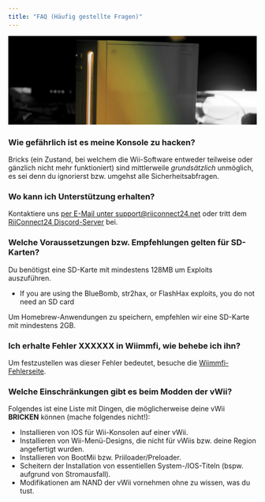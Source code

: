 ```yaml
---
title: "FAQ (Häufig gestellte Fragen)"
---
```


![RiiConnect24 Wii Logo Yellow](/images/Wii_Yellow_Gray.jpg)

### Wie gefährlich ist es meine Konsole zu hacken?
Bricks (ein Zustand, bei welchem die Wii-Software entweder teilweise oder gänzlich nicht mehr funktioniert) sind mittlerweile *grundsätzlich* unmöglich, es sei denn du ignorierst bzw. umgehst alle Sicherheitsabfragen.

### Wo kann ich Unterstützung erhalten?
Kontaktiere uns [per E-Mail unter support@riiconnect24.net](mailto:support@riiconnect24.net) oder tritt dem [RiiConnect24 Discord-Server](https://discord.gg/b4Y7jfD) bei.

### Welche Voraussetzungen bzw. Empfehlungen gelten für SD-Karten?
Du benötigst eine SD-Karte mit mindestens 128MB um Exploits auszuführen.

- If you are using the BlueBomb, str2hax, or FlashHax exploits, you do not need an SD card

Um Homebrew-Anwendungen zu speichern, empfehlen wir eine SD-Karte mit mindestens 2GB.

### Ich erhalte Fehler XXXXXX in Wiimmfi, wie behebe ich ihn?
Um festzustellen was dieser Fehler bedeutet, besuche die [Wiimmfi-Fehlerseite](https://wiimmfi.de/error).

### Welche Einschränkungen gibt es beim Modden der vWii?
Folgendes ist eine Liste mit Dingen, die möglicherweise deine vWii **BRICKEN** können (mache folgendes nicht!):
* Installieren von IOS für Wii-Konsolen auf einer vWii.
* Installieren von Wii-Menü-Designs, die nicht für vWiis bzw. deine Region angefertigt wurden.
* Installieren von BootMii bzw. Priiloader/Preloader.
* Scheitern der Installation von essentiellen System-/IOS-Titeln (bspw. aufgrund von Stromausfall).
* Modifikationen am NAND der vWii vornehmen ohne zu wissen, was du tust.
